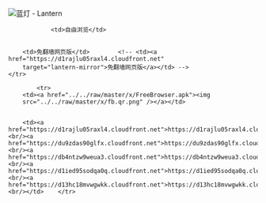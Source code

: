 

<img src="../../raw/master/x/8e0a2b81.c82003be.LanternYellow2.png" alt="蓝灯 - Lantern"/>
<table>
    <tr>
                
                <td>自由浏览</td>
        
        
        <td>免翻墙网页版</td>        <!-- <td><a href="https://d1rajlu05raxl4.cloudfront.net"
        target="lantern-mirror">免翻墙网页版</a></td> -->
    </tr>
    
            <tr>
        <td><a href="../../raw/master/x/FreeBrowser.apk"><img
        src="../../raw/master/x/fb.qr.png" /></a></td>

        
        <td><a href="https://d1rajlu05raxl4.cloudfront.net">https://d1rajlu05raxl4.cloudfront.net</a><br/><a href="https://du9zdas90glfx.cloudfront.net">https://du9zdas90glfx.cloudfront.net</a><br/><a href="https://db4ntzw9weua3.cloudfront.net">https://db4ntzw9weua3.cloudfront.net</a><br/><a href="https://d1ied95sodqa0q.cloudfront.net">https://d1ied95sodqa0q.cloudfront.net</a><br/><a href="https://d13hc18mvwgwkk.cloudfront.net">https://d13hc18mvwgwkk.cloudfront.net</a><br/></td>    </tr>
</table>
